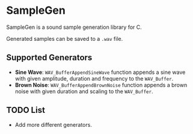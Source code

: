 # SampleGen

SampleGen is a sound sample generation library for C.

Generated samples can be saved to a `.wav` file.

## Supported Generators

- **Sine Wave**: `WAV_BufferAppendSineWave` function appends a sine wave with
given amplitude, duration and frequency to the `WAV_Buffer`.
- **Brown Noise**: `WAV_BufferAppendBrownNoise` function appends a brown noise
with given duration and scaling to the `WAV_Buffer`.

## TODO List

- Add more different generators.
